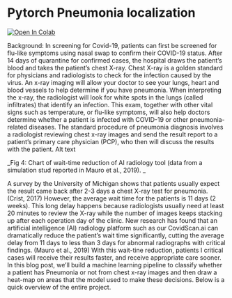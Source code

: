 # Pytorch Pneumonia localization

[![Open In Colab](https://colab.research.google.com/assets/colab-badge.svg)](https://drive.google.com/file/d/1H8SbSmrI3jjGL_8lWy1fPSeHsuL_Lp60/view?usp=sharing)

Background:
In screening for Covid-19, patients can first be screened for flu-like symptoms using nasal swap to confirm their COVID-19 status. After 14 days of quarantine for confirmed cases, the hospital draws the patient’s blood and takes the patient’s chest X-ray. Chest X-ray is a golden standard for physicians and radiologists to check for the infection caused by the virus. An x-ray imaging will allow your doctor to see your lungs, heart and blood vessels to help determine if you have pneumonia. When interpreting the x-ray, the radiologist will look for white spots in the lungs (called infiltrates) that identify an infection. This exam, together with other vital signs such as temperature, or flu-like symptoms, will also help doctors determine whether a patient is infected with COVID-19 or other pneumonia-related diseases. The standard procedure of pneumonia diagnosis involves a radiologist reviewing chest x-ray images and send the result report to a patient’s primary care physician (PCP), who then will discuss the results with the patient. Alt text

_Fig 4: Chart of wait-time reduction of AI radiology tool (data from a simulation stud reported in Mauro et al., 2019). _

A survey by the University of Michigan shows that patients usually expect the result came back after 2-3 days a chest X-ray test for pneumonia. (Crist, 2017) However, the average wait time for the patients is 11 days (2 weeks). This long delay happens because radiologists usually need at least 20 minutes to review the X-ray while the number of images keeps stacking up after each operation day of the clinic. New research has found that an artificial intelligence (AI) radiology platform such as our CovidScan.ai can dramatically reduce the patient’s wait time significantly, cutting the average delay from 11 days to less than 3 days for abnormal radiographs with critical findings. (Mauro et al., 2019) With this wait-tine reduction, patients I critical cases will receive their results faster, and receive appropriate care sooner. In this blog post, we’ll build a machine learning pipeline to classify whether a patient has Pneumonia or not from chest x-ray images and then draw a heat-map  on areas that the model used to make these decisions. Below is a quick overview of the entire project.

